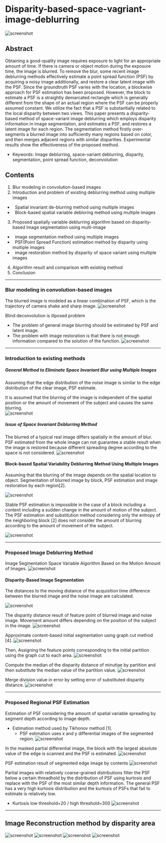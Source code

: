 # Disparity-based-space-vagriant-image-deblurring
![screenshot](https://github.com/hyeonsangjeon/disparity-based-space-vagriant-image-deblurring/blob/master/readme_pic/Abstract.png?raw=true)

## Abstract 
Obtaining a good-quality image requires exposure to light for an appropriate amount of time. If there is camera or object motion
during the exposure time, the image is blurred. To remove the blur, some recent image deblurring methods effectively estimate
a point spread function (PSF) by acquiring a noisy image additionally, and restore a clear latent image with the PSF. Since the
groundtruth PSF varies with the location, a blockwise approach for PSF estimation has been proposed. However, the block to
estimate a PSF is a straightly demarcated rectangle which is generally different from the shape of an actual region where the PSF
can be properly assumed constant. We utilize the fact that a PSF is substantially related to the local disparity between two views.
This paper presents a disparity-based method of space-variant image deblurring which employs disparity information in image
segmentation, and estimates a PSF, and restores a latent image for each region. The segmentation method firstly over-segments a
blurred image into sufficiently many regions based on color, and then merges adjacent regions with similar disparities. Experimental
results show the effectiveness of the proposed method.
- Keywords: Image deblurring, space-variant deblurring, disparity, segmentation, point spread function, deconvolution
## Contents
1. Blur modeling in convolution-based images
2. Introduction and problem of existing deblurring method using multiple images
- &nbsp; Spatial invariant de-blurring method using multiple images
- &nbsp; Block-based spatial variable debloring method using multiple images
3. Proposed spatially variable deblurring algorithm based on disparity-based Image segmentation using multi-image
- &nbsp; image segmentation method using multiple images
- &nbsp; PSF(Point Spread Function) estimation method by disparity using multiple images
- &nbsp; image restoration method by disparity of space variant using multiple images
4. Algorithm result and comparison with existing method
5. Conclusion

---------------------------------------

### Blur modeling in convolution-based images
The blurred image is modeled as a linear combination of PSF, which is the trajectory of camera shake and sharp image.
![screenshot](https://github.com/hyeonsangjeon/disparity-based-space-vagriant-image-deblurring/blob/master/readme_pic/Blurred_model_of_convolution-based_images.png?raw=true)

Blind deconvolution is illposed problem
* The problem of general image blurring should be estimated by PSF and latent image.
* The problem with image restoration is that there is not enough information compared to the solution of the function.
![screenshot](https://github.com/hyeonsangjeon/disparity-based-space-vagriant-image-deblurring/blob/master/readme_pic/The_necessity_of_a_method_of_deblurring_using_multiple_images_in_a_camera.png?raw=true)

---------------------------------------
### Introduction to existing methods

##### General Method to Eliminate Space Invariant Blur using Multiple Images
Assuming that the edge distribution of the noise image is similar to the edge distribution of the clear image, PSF estimate.

It is assumed that the blurring of the image is independent of the spatial position or the amount of movement of the subject and causes the same blurring.  
![screenshot](https://github.com/hyeonsangjeon/disparity-based-space-vagriant-image-deblurring/blob/master/readme_pic/General_Method_In_space_invariant.png?raw=true)

##### Issue of Space Invariant Deblurring Method
The blurred of a typical real image differs spatially in the amount of blur.
PSF estimated from the whole image can not guarantee a stable result when the image is restored because different spreading degree according to the space is not considered.
![screenshot](https://github.com/hyeonsangjeon/disparity-based-space-vagriant-image-deblurring/blob/master/readme_pic/Issue_of_Space_Invariant_Deblurring.png?raw=true)




#### Block-based Spatial Variability Deblurring Method Using Multiple Images
Assuming that the blurring of the image depends on the spatial location to object.
Segmentation of blurred image by block, PSF estimation and image restoration by each region[2].

![screenshot](https://github.com/hyeonsangjeon/disparity-based-space-vagriant-image-deblurring/blob/master/readme_pic/block_based_deblurring.png?raw=true)

Stable PSF estimation is impossible in the case of a block including a content including a sudden change in the amount of motion of the subject.
The PSF estimation and substitution method considering only the entropy of the neighboring block [2] does not consider the amount of blurring according to the amount of movement of the subject.

![screenshot](https://github.com/hyeonsangjeon/disparity-based-space-vagriant-image-deblurring/blob/master/readme_pic/block_based_deblurring_psf.png?raw=true)

---------------------------------------
### Proposed Image Deblurring Method
Image Segmentation Space Variable Algorithm Based on the Motion Amount of Images.
![screenshot](https://github.com/hyeonsangjeon/disparity-based-space-vagriant-image-deblurring/blob/master/readme_pic/Proposed_deblurring_diagram.png?raw=true)



#### Disparity-Based Image Segmentation
The distances to the moving distance of the acquisition time difference between the blurred image and the noise image are calculated. 

![screenshot](https://github.com/hyeonsangjeon/disparity-based-space-vagriant-image-deblurring/blob/master/readme_pic/Harris_corner_calculattion_disparity.png?raw=true)

The disparity distance result of feature point of blurred image and noise image.
Movement amount differs depending on the position of the subject in the image.
![screenshot](https://github.com/hyeonsangjeon/disparity-based-space-vagriant-image-deblurring/blob/master/readme_pic/Disparity_distance_result.png?raw=true)

Approximate content-based initial segmentation using graph cut method [4].
![screenshot](https://github.com/hyeonsangjeon/disparity-based-space-vagriant-image-deblurring/blob/master/readme_pic/Init_segmentation_graph_cut.png?raw=true)

Then, Assigning the feature points corresponding to the initial partition using the graph cut to each area.
![screenshot](https://github.com/hyeonsangjeon/disparity-based-space-vagriant-image-deblurring/blob/master/readme_pic/graph_cut_feature_point_distribution.png?raw=true)

Compute the median of the disparity distance of minutiae by partition and then substitute the median value of the partition value. 
![screenshot](https://github.com/hyeonsangjeon/disparity-based-space-vagriant-image-deblurring/blob/master/readme_pic/Split_value_replaced_median_disparity_distance.png?raw=true)

Merge division value in error by setting error of substituted disparity distance.
![screenshot](https://github.com/hyeonsangjeon/disparity-based-space-vagriant-image-deblurring/blob/master/readme_pic/Merge_division_value.png?raw=true)

---------------------------------------
### Proposed Regional PSF Estimation 
Estimation of PSF considering the amount of spatial variable spreading by segment depth according to image depth.
* Estimation method used by Tikhonov method [1].
  * PSF estimation uses x and y differential images of the segmented region.
![screenshot](https://github.com/hyeonsangjeon/disparity-based-space-vagriant-image-deblurring/blob/master/readme_pic/PSF_Estimation.png?raw=true)

In the masked partial differential image, the block with the largest absolute value of the edge is scanned and the PSF is estimated.
![screenshot](https://github.com/hyeonsangjeon/disparity-based-space-vagriant-image-deblurring/blob/master/readme_pic/Block_Scanning_PSF_Estimation.png?raw=true)

PSF estimation result of segmented edge image by contents
![screenshot](https://github.com/hyeonsangjeon/disparity-based-space-vagriant-image-deblurring/blob/master/readme_pic/Estimated_PSF.png?raw=true)


Partial images with relatively coarse-grained distributions filter the PSF below a certain threadhold by the distribution of PSF using kurtosis and replace with the PSF of the most similar depth information. 
The general PSF has a very high kurtosis distribution and the kurtosis of PSFs that fail to estimate is relatively low.
* Kurtosis low threshold=20 / high threshold=300
![screenshot](https://github.com/hyeonsangjeon/disparity-based-space-vagriant-image-deblurring/blob/master/readme_pic/Kurtosis_filter.png?raw=true)


 ---------------------------------------

## Image Reconstruction method by disparity area


![screenshot](https://github.com/hyeonsangjeon/disparity-based-space-vagriant-image-deblurring/blob/master/readme_pic/.png?raw=true)
![screenshot](https://github.com/hyeonsangjeon/disparity-based-space-vagriant-image-deblurring/blob/master/readme_pic/.png?raw=true)
![screenshot](https://github.com/hyeonsangjeon/disparity-based-space-vagriant-image-deblurring/blob/master/readme_pic/.png?raw=true)
![screenshot](https://github.com/hyeonsangjeon/disparity-based-space-vagriant-image-deblurring/blob/master/readme_pic/.png?raw=true)
